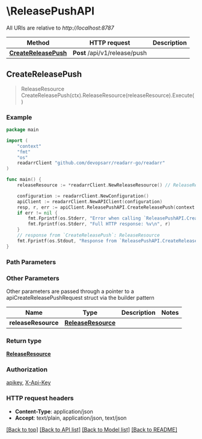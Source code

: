 # \ReleasePushAPI

All URIs are relative to *http://localhost:8787*

Method | HTTP request | Description
------------- | ------------- | -------------
[**CreateReleasePush**](ReleasePushAPI.md#CreateReleasePush) | **Post** /api/v1/release/push | 



## CreateReleasePush

> ReleaseResource CreateReleasePush(ctx).ReleaseResource(releaseResource).Execute()



### Example

```go
package main

import (
	"context"
	"fmt"
	"os"
	readarrClient "github.com/devopsarr/readarr-go/readarr"
)

func main() {
	releaseResource := *readarrClient.NewReleaseResource() // ReleaseResource |  (optional)

	configuration := readarrClient.NewConfiguration()
	apiClient := readarrClient.NewAPIClient(configuration)
	resp, r, err := apiClient.ReleasePushAPI.CreateReleasePush(context.Background()).ReleaseResource(releaseResource).Execute()
	if err != nil {
		fmt.Fprintf(os.Stderr, "Error when calling `ReleasePushAPI.CreateReleasePush``: %v\n", err)
		fmt.Fprintf(os.Stderr, "Full HTTP response: %v\n", r)
	}
	// response from `CreateReleasePush`: ReleaseResource
	fmt.Fprintf(os.Stdout, "Response from `ReleasePushAPI.CreateReleasePush`: %v\n", resp)
}
```

### Path Parameters



### Other Parameters

Other parameters are passed through a pointer to a apiCreateReleasePushRequest struct via the builder pattern


Name | Type | Description  | Notes
------------- | ------------- | ------------- | -------------
 **releaseResource** | [**ReleaseResource**](ReleaseResource.md) |  | 

### Return type

[**ReleaseResource**](ReleaseResource.md)

### Authorization

[apikey](../README.md#apikey), [X-Api-Key](../README.md#X-Api-Key)

### HTTP request headers

- **Content-Type**: application/json
- **Accept**: text/plain, application/json, text/json

[[Back to top]](#) [[Back to API list]](../README.md#documentation-for-api-endpoints)
[[Back to Model list]](../README.md#documentation-for-models)
[[Back to README]](../README.md)

